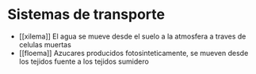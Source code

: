 # Sistemas de transporte 

- [[xilema]]
  El agua se mueve desde el suelo a la atmosfera a traves de celulas muertas
- [[floema]]
  Azucares producidos fotosinteticamente, se mueven desde los tejidos fuente a los tejidos sumidero

